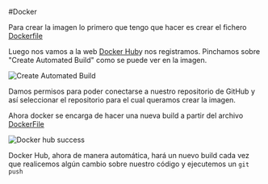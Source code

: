#Docker

Para crear la imagen lo primero que tengo que hacer es crear el fichero [Dockerfile](https://github.com/ignaciorecuerda/gestionPedidos/blob/master/Dockerfile)

Luego nos vamos a la web [Docker Hub](https://hub.docker.com)y nos registramos.
Pinchamos sobre "Create Automated Build" como se puede ver en la imagen.

![Create Automated Build](https://www.dropbox.com/s/9dyf2ksjpz6mrkr/hito4.1.png?dl=1)

Damos permisos para poder conectarse a nuestro repositorio de GitHub y así seleccionar el repositorio para el cual queramos crear la imagen.

Ahora docker se encarga de hacer una nueva build a partir del archivo [DockerFile](https://github.com/ignaciorecuerda/gestionPedidos/blob/master/Dockerfile)

![Docker hub success](https://www.dropbox.com/s/d763qfkujfjzk4m/hito4.2.png?dl=1)

Docker Hub, ahora de manera automática, hará un nuevo build cada vez que realicemos algún cambio sobre nuestro código y ejecutemos un `git push`